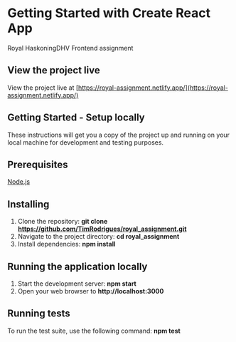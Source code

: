 # Getting Started with Create React App

Royal HaskoningDHV Frontend assignment

## View the project live

View the project live at [https://royal-assignment.netlify.app/](https://royal-assignment.netlify.app/)

## Getting Started - Setup locally

These instructions will get you a copy of the project up and running on your local machine for development and testing purposes.

## Prerequisites

[Node.js](https://nodejs.org/en/)

## Installing

1. Clone the repository: **git clone https://github.com/TimRodrigues/royal_assignment.git**
2. Navigate to the project directory: **cd royal_assignment**
3. Install dependencies: **npm install**

## Running the application locally

1. Start the development server: **npm start**
2. Open your web browser to **http://localhost:3000**

## Running tests

To run the test suite, use the following command: **npm test**